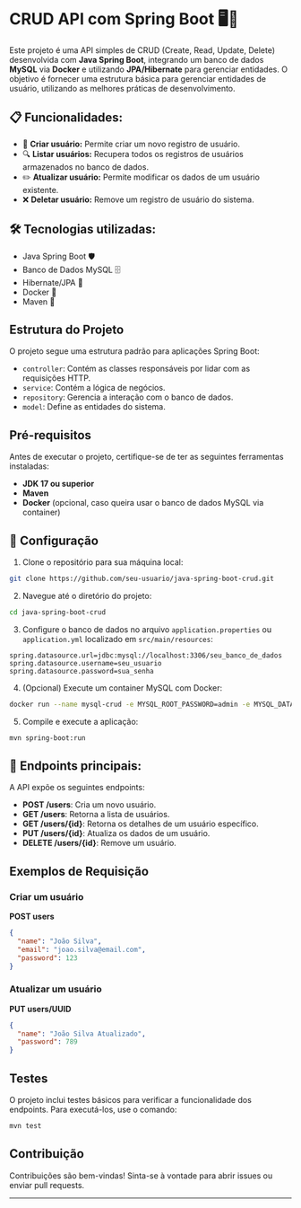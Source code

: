 # CRUD API com Spring Boot 🖥️🚀

Este projeto é uma API simples de CRUD (Create, Read, Update, Delete) desenvolvida com **Java Spring Boot**, integrando um banco de dados **MySQL** via **Docker** e utilizando **JPA/Hibernate** para gerenciar entidades. O objetivo é fornecer uma estrutura básica para gerenciar entidades de usuário, utilizando as melhores práticas de desenvolvimento.

## 📋 Funcionalidades:

- 🧾 **Criar usuário:** Permite criar um novo registro de usuário.
- 🔍 **Listar usuários:** Recupera todos os registros de usuários armazenados no banco de dados.
- ✏️ **Atualizar usuário:** Permite modificar os dados de um usuário existente.
- ❌ **Deletar usuário:** Remove um registro de usuário do sistema.

## 🛠️ Tecnologias utilizadas:
- Java Spring Boot 🛡️
- Banco de Dados MySQL 🗄️
- Hibernate/JPA 🔄
- Docker 🐳
- Maven 🐘

## Estrutura do Projeto

O projeto segue uma estrutura padrão para aplicações Spring Boot:

- `controller`: Contém as classes responsáveis por lidar com as requisições HTTP.
- `service`: Contém a lógica de negócios.
- `repository`: Gerencia a interação com o banco de dados.
- `model`: Define as entidades do sistema.

## Pré-requisitos

Antes de executar o projeto, certifique-se de ter as seguintes ferramentas instaladas:

- **JDK 17 ou superior**
- **Maven**
- **Docker** (opcional, caso queira usar o banco de dados MySQL via container)

##  🚀 Configuração

1. Clone o repositório para sua máquina local:

```bash
git clone https://github.com/seu-usuario/java-spring-boot-crud.git
```

2. Navegue até o diretório do projeto:

```bash
cd java-spring-boot-crud
```

3. Configure o banco de dados no arquivo `application.properties` ou `application.yml` localizado em `src/main/resources`:

```properties
spring.datasource.url=jdbc:mysql://localhost:3306/seu_banco_de_dados
spring.datasource.username=seu_usuario
spring.datasource.password=sua_senha
```

4. (Opcional) Execute um container MySQL com Docker:

```bash
docker run --name mysql-crud -e MYSQL_ROOT_PASSWORD=admin -e MYSQL_DATABASE=crud_db -p 3306:3306 -d mysql:8.0
```

5. Compile e execute a aplicação:

```bash
mvn spring-boot:run
```

## 📝 Endpoints principais:

A API expõe os seguintes endpoints:

- **POST /users**: Cria um novo usuário.
- **GET /users**: Retorna a lista de usuários.
- **GET /users/{id}**: Retorna os detalhes de um usuário específico.
- **PUT /users/{id}**: Atualiza os dados de um usuário.
- **DELETE /users/{id}**: Remove um usuário.

## Exemplos de Requisição

### Criar um usuário

**POST users**

```json
{
  "name": "João Silva",
  "email": "joao.silva@email.com",
  "password": 123
}
```

### Atualizar um usuário

**PUT users/UUID**

```json
{
  "name": "João Silva Atualizado",
  "password": 789
}
```

## Testes

O projeto inclui testes básicos para verificar a funcionalidade dos endpoints. Para executá-los, use o comando:

```bash
mvn test
```

## Contribuição

Contribuições são bem-vindas! Sinta-se à vontade para abrir issues ou enviar pull requests.

---
